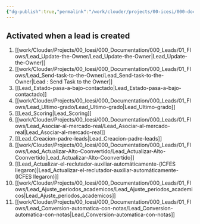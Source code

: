 ```yaml
---
{"dg-publish":true,"permalink":"/work/clouder/projects/00-icesi/000-documentation/000-leads/01-flows/flows/"}
---
```


## Activated when a lead is created

1. [[work/Clouder/Projects/00_Icesi/000_Documentation/000_Leads/01_Flows/Lead_Update-the-Owner/Lead_Update-the-Owner\|Lead_Update-the-Owner]]
2. [[work/Clouder/Projects/00_Icesi/000_Documentation/000_Leads/01_Flows/Lead_Send-task-to-the-Owner/Lead_Send-task-to-the-Owner\|Lead : Send Task to the Owner]]
3. [[Lead_Estado-pasa-a-bajo-contactado\|Lead_Estado-pasa-a-bajo-contactado]]
4. [[work/Clouder/Projects/00_Icesi/000_Documentation/000_Leads/01_Flows/Lead_Ultimo-grado/Lead_Ultimo-grado\|Lead_Ultimo-grado]]
5. [[Lead_Scoring\|Lead_Scoring]]
6. [[work/Clouder/Projects/00_Icesi/000_Documentation/000_Leads/01_Flows/Lead_Asociar-al-mercado-real/Lead_Asociar-al-mercado-real\|Lead_Asociar-al-mercado-real]]
7. [[Lead_Creacion-padre-leads\|Lead_Creacion-padre-leads]]
8. [[work/Clouder/Projects/00_Icesi/000_Documentation/000_Leads/01_Flows/Lead_Actualizar-Alto-Coonvertido/Lead_Actualizar-Alto-Coonvertido\|Lead_Actualizar-Alto-Coonvertido]]
9. [[Lead_Actualizar-el-reclutador-auxiliar-automáticamente-(ICFES llegaron)\|Lead_Actualizar-el-reclutador-auxiliar-automáticamente-(ICFES llegaron)]]
10. [[work/Clouder/Projects/00_Icesi/000_Documentation/000_Leads/01_Flows/Lead_Ajuste_periodos_academicos/Lead_Ajuste_periodos_academicos\|Lead_Ajuste_periodos_academicos]]
11. [[work/Clouder/Projects/00_Icesi/000_Documentation/000_Leads/01_Flows/Lead_Conversion-automatica-con-notas/Lead_Conversion-automatica-con-notas\|Lead_Conversion-automatica-con-notas]]

